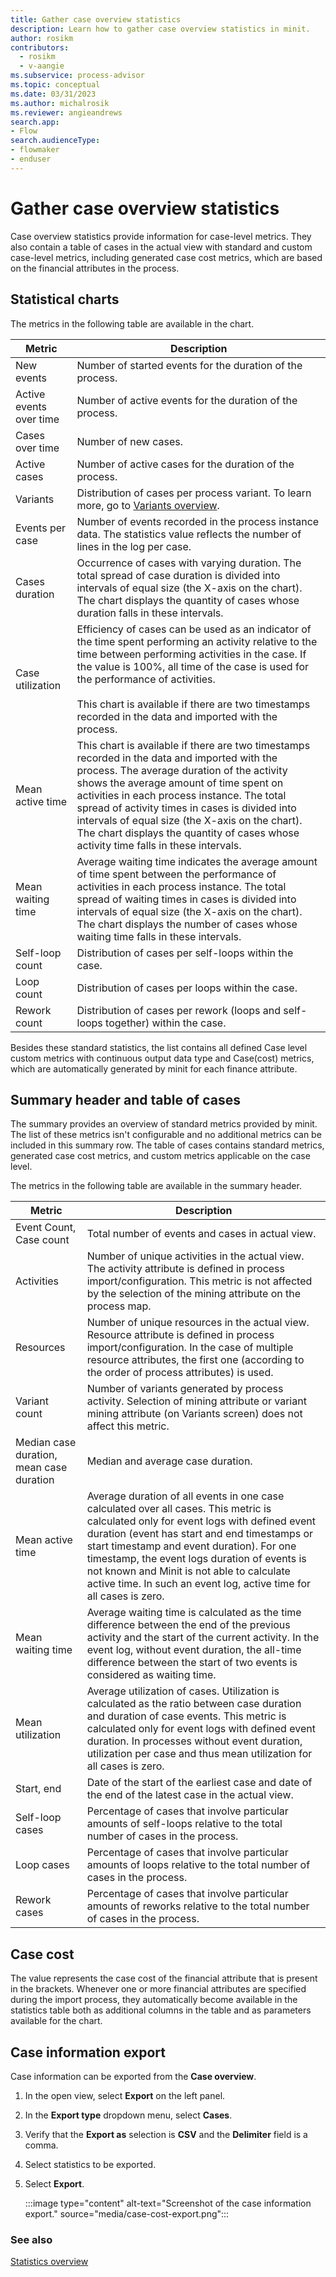 ```yaml
---
title: Gather case overview statistics
description: Learn how to gather case overview statistics in minit.
author: rosikm
contributors:
  - rosikm
  - v-aangie
ms.subservice: process-advisor
ms.topic: conceptual
ms.date: 03/31/2023
ms.author: michalrosik
ms.reviewer: angieandrews
search.app:
- Flow
search.audienceType:
- flowmaker
- enduser
---
```


# Gather case overview statistics

Case overview statistics provide information for case-level metrics. They also contain a table of cases in the actual view with standard and custom case-level metrics, including generated case cost metrics, which are based on the financial attributes in the process.

## Statistical charts

The metrics in the following table are available in the chart.

| Metric                    | Description         |
|-------------------------|---------------------|
| New events              | Number of started events for the duration of the   process.     |
| Active events over time | Number of active events for the duration of the process.    |
|  Cases over time        | Number of new cases. |
| Active cases            | Number of active cases for the duration of the process.  |
| Variants                | Distribution of cases per process variant. To learn more, go to [Variants overview](variants.md).  |
| Events per case         | Number of events recorded in the process instance data. The statistics value reflects the number of lines in the log per case.     |
| Cases duration          | Occurrence of cases with varying duration. The total spread of case duration is divided into intervals of equal size (the X-axis on the chart). The chart displays the quantity of cases whose duration falls in these intervals.   |
| Case utilization        | Efficiency of cases can be used as an indicator of the time spent   performing an activity relative to the time between performing activities in   the case. If the value is 100%, all time of the case is used for the   performance of activities.<br/><br/> This chart is available if there are two   timestamps recorded in the data and imported with the process.    |
| Mean active time        | This chart is available if there are two timestamps recorded in the data   and imported with the process. The average duration of the activity shows the   average amount of time spent on activities in each process instance. The   total spread of activity times in cases is divided into intervals of equal   size (the X-axis on the chart). The chart displays the quantity of cases   whose activity time falls in these intervals.    |
| Mean waiting time       | Average waiting time indicates the average amount of time spent between the performance of activities in each process instance. The total spread of waiting times in cases is divided into intervals of equal size (the   X-axis on the chart). The chart displays the number of cases whose waiting   time falls in these intervals. |
| Self-loop count         | Distribution of cases per self-loops within the   case.   |
| Loop count              | Distribution of cases per loops within the case.     |
| Rework count            | Distribution of cases per rework (loops and   self-loops together) within the case.   |

Besides these standard statistics, the list contains all defined Case level custom metrics with continuous output   data type and Case(cost) metrics, which are automatically generated by minit for each finance attribute. 

## Summary header and table of cases

The summary provides an overview of standard metrics provided by minit. The list of these metrics isn't configurable and no additional metrics can be included in this summary row. The table of cases contains standard metrics, generated case cost metrics, and custom metrics applicable on the case level.

The metrics in the following table are available in the summary header.

| Metric    | Description    |
|-----------|----------------|
| Event Count, Case count    | Total number of events and cases in actual view.   |
| Activities           | Number of unique activities in the actual view. The activity attribute is   defined in process import/configuration. This metric is not affected by the   selection of the mining attribute on the process map.      |
| Resources    | Number of unique resources in the actual view. Resource attribute is   defined in process import/configuration. In the case of multiple resource   attributes, the first one (according to the order of process attributes) is   used.      |
| Variant count   | Number of variants generated by process activity. Selection of mining   attribute or variant mining attribute (on Variants screen) does not affect   this metric.      |
| Median case duration, mean case   duration | Median and average case duration.    |
| Mean active time      | Average duration of all events in one case calculated over all cases.   This metric is calculated only for event logs with defined event duration   (event has start and end timestamps or start timestamp and event duration).   For one timestamp, the event logs duration of events is not known and Minit   is not able to calculate active time. In such an event log, active time for   all cases is zero. |
| Mean waiting time      | Average waiting time is calculated as the time difference between the end   of the previous activity and the start of the current activity. In the event   log, without event duration, the all-time difference between the start of two   events is considered as waiting time.      |
| Mean utilization        | Average utilization of cases. Utilization is calculated as the ratio   between case duration and duration of case events. This metric is calculated   only for event logs with defined event duration. In processes without event   duration, utilization per case and thus mean utilization for all cases is   zero.      |
| Start, end     | Date of the start of the earliest case and date of the end of the latest   case in the actual view.     |
| Self-loop cases          | Percentage of cases that involve particular amounts of self-loops   relative to the total number of cases in the process.    |
| Loop cases       | Percentage of cases that involve particular amounts of loops relative to   the total number of cases in the process.     |
| Rework cases      | Percentage of cases that involve particular amounts of reworks relative   to the total number of cases in the process.     |

## Case cost

The value represents the case cost of the financial attribute that is present in the brackets. Whenever one or more financial attributes are specified during the import process, they automatically become available in the statistics table both as additional columns in the table and as parameters available for the chart.

## Case information export

Case information can be exported from the **Case overview**.

1. In the open view, select **Export** on the left panel.

1. In the **Export type** dropdown menu, select **Cases**.

1. Verify that the **Export as** selection is **CSV** and the **Delimiter** field is a comma.

1. Select statistics to be exported.

1. Select **Export**.

    :::image type="content" alt-text="Screenshot of the case information export." source="media/case-cost-export.png":::

### See also

[Statistics overview](statistics.md)
